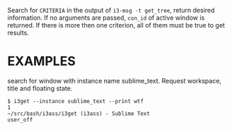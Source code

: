 Search for `CRITERIA` in the output of `i3-msg -t get_tree`,
return desired information.
If no arguments are passed,
`con_id` of active window is returned.
If there is more then one criterion,
all of them must be true to get results.

# EXAMPLES

search for window with instance name sublime_text. 
Request workspace, title and floating state.  

``` shell
$ i3get --instance sublime_text --print wtf 
1
~/src/bash/i3ass/i3get (i3ass) - Sublime Text
user_off
```
